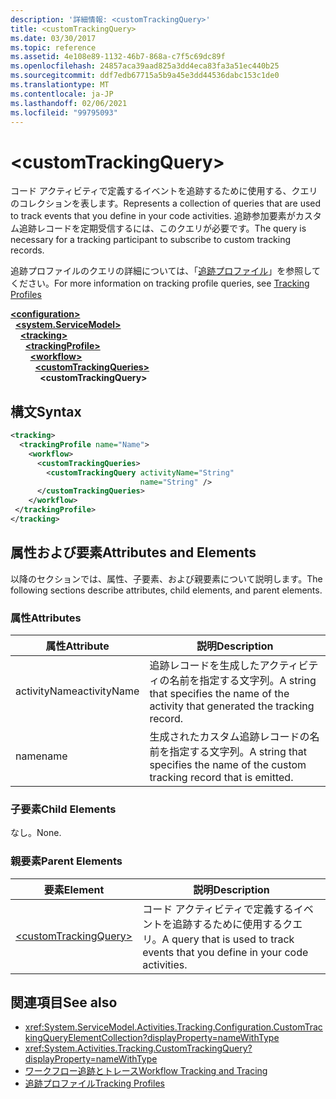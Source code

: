 ```yaml
---
description: '詳細情報: <customTrackingQuery>'
title: <customTrackingQuery>
ms.date: 03/30/2017
ms.topic: reference
ms.assetid: 4e108e89-1132-46b7-868a-c7f5c69dc89f
ms.openlocfilehash: 24857aca39aad825a3dd4eca83fa3a51ec440b25
ms.sourcegitcommit: ddf7edb67715a5b9a45e3dd44536dabc153c1de0
ms.translationtype: MT
ms.contentlocale: ja-JP
ms.lasthandoff: 02/06/2021
ms.locfileid: "99795093"
---
```

# \<customTrackingQuery>

<span data-ttu-id="b4a77-102">コード アクティビティで定義するイベントを追跡するために使用する、クエリのコレクションを表します。</span><span class="sxs-lookup"><span data-stu-id="b4a77-102">Represents a collection of queries that are used to track events that you define in your code activities.</span></span> <span data-ttu-id="b4a77-103">追跡参加要素がカスタム追跡レコードを定期受信するには、このクエリが必要です。</span><span class="sxs-lookup"><span data-stu-id="b4a77-103">The query is necessary for a tracking participant to subscribe to custom tracking records.</span></span>  
  
 <span data-ttu-id="b4a77-104">追跡プロファイルのクエリの詳細については、「[追跡プロファイル](../../../windows-workflow-foundation/tracking-profiles.md)」を参照してください。</span><span class="sxs-lookup"><span data-stu-id="b4a77-104">For more information on tracking profile queries, see [Tracking Profiles](../../../windows-workflow-foundation/tracking-profiles.md)</span></span>  
  
[**\<configuration>**](../configuration-element.md)\
&nbsp;&nbsp;[**\<system.ServiceModel>**](system-servicemodel-of-workflow.md)\
&nbsp;&nbsp;&nbsp;&nbsp;[**\<tracking>**](tracking.md)\
&nbsp;&nbsp;&nbsp;&nbsp;&nbsp;&nbsp;[**\<trackingProfile>**](trackingprofile.md)\
&nbsp;&nbsp;&nbsp;&nbsp;&nbsp;&nbsp;&nbsp;&nbsp;[**\<workflow>**](workflow.md)\
&nbsp;&nbsp;&nbsp;&nbsp;&nbsp;&nbsp;&nbsp;&nbsp;&nbsp;&nbsp;[**\<customTrackingQueries>**](customtrackingqueries.md)\
&nbsp;&nbsp;&nbsp;&nbsp;&nbsp;&nbsp;&nbsp;&nbsp;&nbsp;&nbsp;&nbsp;&nbsp;**\<customTrackingQuery>**  
  
## <a name="syntax"></a><span data-ttu-id="b4a77-105">構文</span><span class="sxs-lookup"><span data-stu-id="b4a77-105">Syntax</span></span>  
  
```xml  
<tracking>
  <trackingProfile name="Name">
    <workflow>
      <customTrackingQueries>
        <customTrackingQuery activityName="String"
                             name="String" />
      </customTrackingQueries>
    </workflow>
 </trackingProfile>
</tracking>  
```  
  
## <a name="attributes-and-elements"></a><span data-ttu-id="b4a77-106">属性および要素</span><span class="sxs-lookup"><span data-stu-id="b4a77-106">Attributes and Elements</span></span>  

 <span data-ttu-id="b4a77-107">以降のセクションでは、属性、子要素、および親要素について説明します。</span><span class="sxs-lookup"><span data-stu-id="b4a77-107">The following sections describe attributes, child elements, and parent elements.</span></span>  
  
### <a name="attributes"></a><span data-ttu-id="b4a77-108">属性</span><span class="sxs-lookup"><span data-stu-id="b4a77-108">Attributes</span></span>  
  
|<span data-ttu-id="b4a77-109">属性</span><span class="sxs-lookup"><span data-stu-id="b4a77-109">Attribute</span></span>|<span data-ttu-id="b4a77-110">説明</span><span class="sxs-lookup"><span data-stu-id="b4a77-110">Description</span></span>|  
|---------------|-----------------|  
|<span data-ttu-id="b4a77-111">activityName</span><span class="sxs-lookup"><span data-stu-id="b4a77-111">activityName</span></span>|<span data-ttu-id="b4a77-112">追跡レコードを生成したアクティビティの名前を指定する文字列。</span><span class="sxs-lookup"><span data-stu-id="b4a77-112">A string that specifies the name of the activity that generated the tracking record.</span></span>|  
|<span data-ttu-id="b4a77-113">name</span><span class="sxs-lookup"><span data-stu-id="b4a77-113">name</span></span>|<span data-ttu-id="b4a77-114">生成されたカスタム追跡レコードの名前を指定する文字列。</span><span class="sxs-lookup"><span data-stu-id="b4a77-114">A string that specifies the name of the custom tracking record that is emitted.</span></span>|  
  
### <a name="child-elements"></a><span data-ttu-id="b4a77-115">子要素</span><span class="sxs-lookup"><span data-stu-id="b4a77-115">Child Elements</span></span>  

 <span data-ttu-id="b4a77-116">なし。</span><span class="sxs-lookup"><span data-stu-id="b4a77-116">None.</span></span>  
  
### <a name="parent-elements"></a><span data-ttu-id="b4a77-117">親要素</span><span class="sxs-lookup"><span data-stu-id="b4a77-117">Parent Elements</span></span>  
  
|<span data-ttu-id="b4a77-118">要素</span><span class="sxs-lookup"><span data-stu-id="b4a77-118">Element</span></span>|<span data-ttu-id="b4a77-119">説明</span><span class="sxs-lookup"><span data-stu-id="b4a77-119">Description</span></span>|  
|-------------|-----------------|  
|[\<customTrackingQuery>](customtrackingquery.md)|<span data-ttu-id="b4a77-120">コード アクティビティで定義するイベントを追跡するために使用するクエリ。</span><span class="sxs-lookup"><span data-stu-id="b4a77-120">A query that is used to track events that you define in your code activities.</span></span>|  
  
## <a name="see-also"></a><span data-ttu-id="b4a77-121">関連項目</span><span class="sxs-lookup"><span data-stu-id="b4a77-121">See also</span></span>

- <xref:System.ServiceModel.Activities.Tracking.Configuration.CustomTrackingQueryElementCollection?displayProperty=nameWithType>
- <xref:System.Activities.Tracking.CustomTrackingQuery?displayProperty=nameWithType>
- [<span data-ttu-id="b4a77-122">ワークフロー追跡とトレース</span><span class="sxs-lookup"><span data-stu-id="b4a77-122">Workflow Tracking and Tracing</span></span>](../../../windows-workflow-foundation/workflow-tracking-and-tracing.md)
- [<span data-ttu-id="b4a77-123">追跡プロファイル</span><span class="sxs-lookup"><span data-stu-id="b4a77-123">Tracking Profiles</span></span>](../../../windows-workflow-foundation/tracking-profiles.md)
